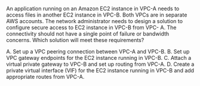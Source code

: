 An application running on an Amazon EC2 instance in VPC-A needs to access files in another EC2 instance in VPC-B. Both VPCs are in separate AWS accounts. The network administrator needs to design a solution to configure secure access to EC2 instance in VPC-B from VPC- A. The connectivity should not have a single point of failure or bandwidth concerns. Which solution will meet these requirements? 

A. Set up a VPC peering connection between VPC-A and VPC-B. 
B. Set up VPC gateway endpoints for the EC2 instance running in VPC-B. 
C. Attach a virtual private gateway to VPC-B and set up routing from VPC-A. 
D. Create a private virtual interface (VIF) for the EC2 instance running in VPC-B and add appropriate routes from VPC-A.